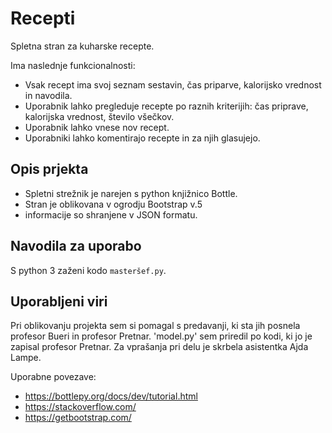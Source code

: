 # Recepti
Spletna stran za kuharske recepte.

Ima naslednje funkcionalnosti:
* Vsak recept ima svoj seznam sestavin, čas priparve, kalorijsko vrednost in navodila.
* Uporabnik lahko pregleduje recepte po raznih kriterijih: čas priprave, kalorijska vrednost, število všečkov.
* Uporabnik lahko vnese nov recept.
* Uporabniki lahko komentirajo recepte in za njih glasujejo.

## Opis prjekta
* Spletni strežnik je narejen s python knjižnico Bottle.
* Stran je oblikovana v ogrodju Bootstrap v.5
* informacije so shranjene v JSON formatu.

## Navodila za uporabo
S python 3 zaženi kodo `masteršef.py`.

## Uporabljeni viri
Pri oblikovanju projekta sem si pomagal s predavanji, ki sta jih posnela profesor Bueri in profesor Pretnar. 'model.py' sem priredil po kodi, ki jo je zapisal profesor Pretnar.
Za vprašanja pri delu je skrbela asistentka Ajda Lampe. 

Uporabne povezave:
* https://bottlepy.org/docs/dev/tutorial.html
* https://stackoverflow.com/
* https://getbootstrap.com/


